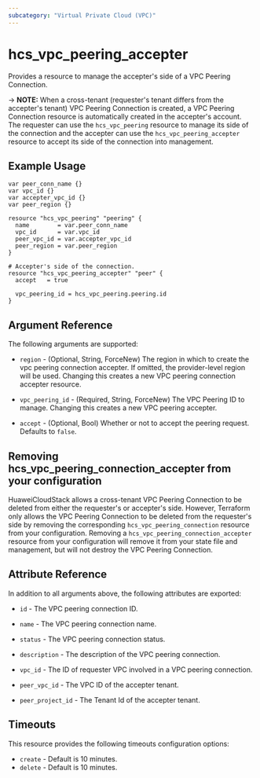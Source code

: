 ```yaml
---
subcategory: "Virtual Private Cloud (VPC)"
---
```


# hcs_vpc_peering_accepter

Provides a resource to manage the accepter's side of a VPC Peering Connection.

-> **NOTE:** When a cross-tenant (requester's tenant differs from the accepter's tenant) VPC Peering Connection
  is created, a VPC Peering Connection resource is automatically created in the accepter's account.
  The requester can use the `hcs_vpc_peering` resource to manage its side of the connection and
  the accepter can use the `hcs_vpc_peering_accepter` resource to accept its side of the connection
  into management.

## Example Usage

```hcl
var peer_conn_name {}
var vpc_id {}
var accepter_vpc_id {}
var peer_region {}

resource "hcs_vpc_peering" "peering" {
  name        = var.peer_conn_name
  vpc_id      = var.vpc_id
  peer_vpc_id = var.accepter_vpc_id
  peer_region = var.peer_region
}

# Accepter's side of the connection.
resource "hcs_vpc_peering_accepter" "peer" {
  accept   = true

  vpc_peering_id = hcs_vpc_peering.peering.id
}
 ```

## Argument Reference

The following arguments are supported:

* `region` - (Optional, String, ForceNew) The region in which to create the vpc peering connection accepter. If omitted,
  the provider-level region will be used. Changing this creates a new VPC peering connection accepter resource.

* `vpc_peering_id` - (Required, String, ForceNew) The VPC Peering ID to manage. Changing this
  creates a new VPC peering accepter.

* `accept` - (Optional, Bool) Whether or not to accept the peering request. Defaults to `false`.

## Removing hcs_vpc_peering_connection_accepter from your configuration

HuaweiCloudStack allows a cross-tenant VPC Peering Connection to be deleted from either the requester's or accepter's side.
However, Terraform only allows the VPC Peering Connection to be deleted from the requester's side by removing the
corresponding `hcs_vpc_peering_connection` resource from your configuration.
Removing a `hcs_vpc_peering_connection_accepter` resource from your configuration will remove it from your
state file and management, but will not destroy the VPC Peering Connection.

## Attribute Reference

In addition to all arguments above, the following attributes are exported:

* `id` - The VPC peering connection ID.

* `name` - The VPC peering connection name.

* `status` - The VPC peering connection status.

* `description` - The description of the VPC peering connection.

* `vpc_id` - The ID of requester VPC involved in a VPC peering connection.

* `peer_vpc_id` - The VPC ID of the accepter tenant.

* `peer_project_id` - The Tenant Id of the accepter tenant.

## Timeouts

This resource provides the following timeouts configuration options:

* `create` - Default is 10 minutes.
* `delete` - Default is 10 minutes.
